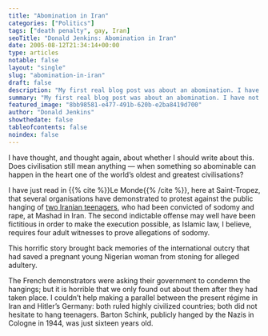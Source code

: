 ```yaml
---
title: "Abomination in Iran"
categories: ["Politics"]
tags: ["death penalty", gay, Iran]
seoTitle: "Donald Jenkins: Abomination in Iran"
date: 2005-08-12T21:34:14+00:00
type: articles
notable: false
layout: "single"
slug: "abomination-in-iran"
draft: false
description: "My first real blog post was about an abomination. I have not been able to get the devastating news about the mollah regime in power in Iran's hanging of two innocent teenagers, for the sole reason that they were in a relationship"
summary: "My first real blog post was about an abomination. I have not been able to get the devastating news about the mollah regime in power in Iran's hanging of two innocent teenagers, for the sole reason that they were in a relationship. That a country that used to be the most western-friendly, modern and open society in the region to fallen into the hands of these bloodthirsty, barbarian thugs is simply inexplicable by rational means"
featured_image: "8bb98581-e477-491b-620b-e2ba8419d700"
author: "Donald Jenkins"
showthedate: false
tableofcontents: false
noindex: false
---
```


I have thought, and thought again, about whether I should write about this. Does civilisation still mean anything — when something so abominable can happen in the heart one of the world’s oldest and greatest civilisations?

I have just read in {{% cite %}}Le Monde{{% /cite %}}, here at Saint-Tropez, that several organisations have demonstrated to protest against the public hanging of [two Iranian teenagers](https://en.wikipedia.org/wiki/Mahmoud_Asgari_and_Ayaz_Marhoni "More about Mahmoud Asgari and Ayaz Marhoni"), who had been convicted of sodomy and rape, at Mashad in Iran. The second indictable offense may well have been fictitious in order to make the execution possible, as Islamic law, I believe, requires four adult witnesses to prove allegations of sodomy.

This horrific story brought back memories of the international outcry that had saved a pregnant young Nigerian woman from stoning for alleged adultery.

The French demonstrators were asking their government to condemn the hangings; but it is horrible that we only found out about them after they had taken place. I couldn’t help making a parallel between the present régime in Iran and Hitler’s Germany: both ruled highly civilized countries; both did not hesitate to hang teenagers. Barton Schink, publicly hanged by the Nazis in Cologne in 1944, was just sixteen years old.

